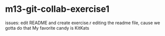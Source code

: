 # m13-git-collab-exercise1
issues: edit README  and create exercise.r
editing the readme file, cause we gotta do that
My favorite candy is KitKats
